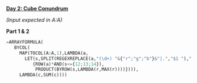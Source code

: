 **[Day 2: Cube Conundrum](https://adventofcode.com/2023/day/2)**

_(Input expected in A:A)_

**Part 1 & 2**

```py
=ARRAYFORMULA(
   BYCOL(
     MAP(TOCOL(A:A,1),LAMBDA(a,
       LET(s,SPLIT(REGEXREPLACE(a,"(\d+) "&{"r";"g";"b"}&"|.","$1 ")," "),
          {ROW(a)*AND(s<={12;13;14}),
           PRODUCT(BYROW(s,LAMBDA(r,MAX(r))))}))),
     LAMBDA(c,SUM(c))))
```
